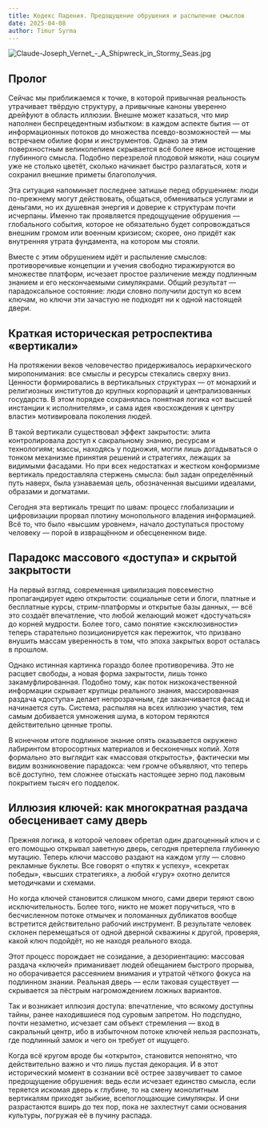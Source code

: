 ```yaml
---
title: Кодекс Падения. Предощущение обрушения и распыление смыслов
date: 2025-04-08
author: Timur Syrma 
---
```


![Claude-Joseph_Vernet_-_A_Shipwreck_in_Stormy_Seas.jpg](static/Claude-Joseph_Vernet_-_A_Shipwreck_in_Stormy_Seas.jpg)

## Пролог
Сейчас мы приближаемся к точке, в которой привычная реальность утрачивает твёрдую структуру, а привычные каноны уверенно дрейфуют в область иллюзии. Внешне может казаться, что мир наполнен беспрецедентным избытком: в каждом аспекте бытия — от информационных потоков до множества псевдо-возможностей — мы встречаем обилие форм и инструментов. Однако за этим поверхностным великолепием скрывается всё более явное истощение глубинного смысла. Подобно перезрелой плодовой мякоти, наш социум уже не столько цветёт, сколько начинает быстро разлагаться, хотя и сохранил внешние приметы благополучия.

Эта ситуация напоминает последнее затишье перед обрушением: люди по-прежнему могут действовать, общаться, обмениваться услугами и деньгами, но их душевная энергия и доверие к структурам почти исчерпаны. Именно так проявляется предощущение обрушения — глобального события, которое не обязательно будет сопровождаться внешним громом или военным кризисом; скорее, оно придёт как внутренняя утрата фундамента, на котором мы стояли.

Вместе с этим обрушением идёт и распыление смыслов: противоречивые концепции и учения свободно тиражируются во множестве платформ, исчезает простое различение между подлинным знанием и его нескончаемыми симулякрами. Общий результат — парадоксальное состояние: люди словно получили доступ ко всем ключам, но ключи эти зачастую не подходят ни к одной настоящей двери.

## Краткая историческая ретроспектива «вертикали»
На протяжении веков человечество придерживалось иерархического миропонимания: все смыслы и ресурсы стекались сверху вниз. Ценности формировались в вертикальных структурах — от монархий и религиозных институтов до крупных корпораций и централизованных государств. В этом порядке сохранялась понятная логика «от высшей инстанции к исполнителям», и сама идея «восхождения к центру власти» мотивировала поколения людей.

В такой вертикали существовал эффект закрытости: элита контролировала доступ к сакральному знанию, ресурсам и технологиям; массы, находясь у подножия, могли лишь догадываться о тонком механизме принятия решений и стратегиях, лежащих за видимыми фасадами. Но при всех недостатках и жестком конформизме вертикаль предоставляла стержень смысла: был задан определённый путь наверх, была узнаваемая цель, обозначенная высшими идеалами, образами и догматами.

Сегодня эта вертикаль трещит по швам: процесс глобализации и цифровизации прорвал плотину монопольного владения информацией. Всё то, что было «высшим уровнем», начало доступаться простому человеку — порой в извращённом и обесцененном виде.

## Парадокс массового «доступа» и скрытой закрытости
На первый взгляд, современная цивилизация повсеместно пропагандирует идею открытости: социальные сети и блоги, платные и бесплатные курсы, стрим-платформы и открытые базы данных, — всё это создаёт впечатление, что любой желающий может «достучаться» до корней мудрости. Более того, само понятие «эксклюзивности» теперь старательно позиционируется как пережиток, что призвано внушить массам уверенность в том, что эпоха закрытых ворот осталась в прошлом.

Однако истинная картинка гораздо более противоречива. Это не расцвет свободы, а новая форма закрытости, лишь тонко закамуфлированная. Подобно тому, как поток низкокачественной информации скрывает крупицы реального знания, массированная раздача «доступа» делает непрозрачным, где заканчивается фасад и начинается суть. Система, распыляя на всех иллюзию участия, тем самым добивается умножения шума, в котором теряются действительно ценные тропы.

В конечном итоге подлинное знание опять оказывается окружено лабиринтом второсортных материалов и бесконечных копий. Хотя формально это выглядит как «массовая открытость», фактически мы видим возникновение парадокса: чем громче объявляют, что теперь всё доступно, тем сложнее отыскать настоящее зерно под лаковым покрытием тысяч его подделок.

## Иллюзия ключей: как многократная раздача обесценивает саму дверь
Прежняя логика, в которой человек обретал один драгоценный ключ и с его помощью открывал заветную дверь, сегодня претерпела глубинную мутацию. Теперь ключи массово раздают на каждом углу — словно рекламные буклеты. Все говорят о «путях к успеху», «секретах победы», «высших стратегиях», а любой «гуру» охотно делится методичками и схемами.

Но когда ключей становится слишком много, сами двери теряют свою исключительность. Более того, никто не может поручиться, что в бесчисленном потоке отмычек и поломанных дубликатов вообще встретится действительно рабочий инструмент. В результате человек склонен перемещаться от одной дверной скважины к другой, проверяя, какой ключ подойдёт, но не находя реального входа.

Этот процесс порождает не созидание, а дезориентацию: массовая раздача «ключей» приманивает людей обещанием быстрого прорыва, но оборачивается рассеянием внимания и утратой чёткого фокуса на подлинном знании. Реальная дверь — если таковая существует — скрывается за пёстрым нагромождением ложных вариантов.

Так и возникает иллюзия доступа: впечатление, что всякому доступны тайны, ранее находившиеся под суровым запретом. Но подспудно, почти незаметно, исчезает сам объект стремления — вход в сакральный центр, ибо в избыточном потоке ключей нельзя распознать, где подлинный замок и чего он требует от ищущего.

Когда всё кругом вроде бы «открыто», становится непонятно, что действительно важно и что лишь пустая декорация. И в этот исторический момент в сознании всё острее зазвучивает то самое предощущение обрушения: ведь если исчезает единство смысла, если теряется искомая дверь к глубине, то на смену монолитным вертикалям приходят зыбкие, всепоглощающие симулякры. И они разрастаются вширь до тех пор, пока не захлестнут сами основания культуры, погружая её в пучину распада.